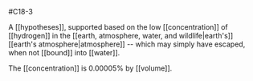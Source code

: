 #C18-3 

A [[hypotheses]], supported based on the low [[concentration]] of [[hydrogen]] in the [[earth, atmosphere, water, and wildlife|earth's]] [[earth's atmosphere|atmosphere]] -- which may simply have escaped, when not [[bound]] into [[water]].

The [[concentration]] is $0.00005\%$ by [[volume]].